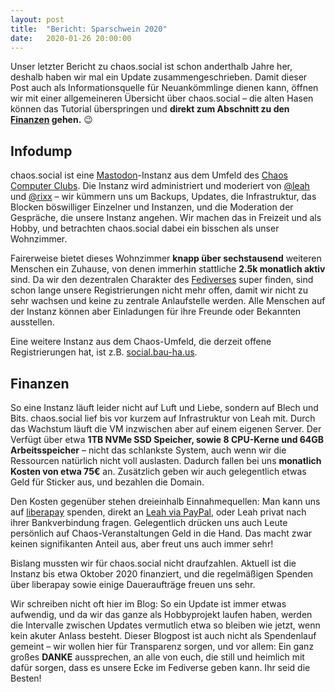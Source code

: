 ```yaml
---
layout: post
title:  "Bericht: Sparschwein 2020"
date:   2020-01-26 20:00:00
---
```


Unser letzter Bericht zu chaos.social ist schon anderthalb Jahre her, deshalb haben wir mal ein Update
zusammengeschrieben. Damit dieser Post auch als Informationsquelle für Neuankömmlinge dienen kann, öffnen wir mit einer
allgemeineren Übersicht über chaos.social – die alten Hasen können das Tutorial überspringen und **direkt zum Abschnitt
zu den [Finanzen](/2020/01/26/sparschwein-bericht-2020.html#finanzen) gehen.** 😉

## Infodump

chaos.social ist eine [Mastodon](https://joinmastodon.org/)-Instanz aus dem Umfeld des [Chaos Computer
Clubs](https://ccc.de).  Die Instanz wird administriert und moderiert von [@leah](https://chaos.social/@leah) und
[@rixx](https://chaos.social/@rixx) – wir kümmern uns um Backups, Updates, die Infrastruktur, das Blocken böswilliger
Einzelner und Instanzen, und die Moderation der Gespräche, die unsere Instanz angehen. Wir machen das in Freizeit und
als Hobby, und betrachten chaos.social dabei ein bisschen als unser Wohnzimmer.

Fairerweise bietet dieses Wohnzimmer **knapp über sechstausend** weiteren Menschen ein Zuhause, von denen immerhin
stattliche **2.5k monatlich aktiv** sind. Da wir den dezentralen Charakter des [Fediverses](https://fediverse.party/)
super finden, sind schon lange unsere Registrierungen nicht mehr offen, damit wir nicht zu sehr wachsen und keine zu
zentrale Anlaufstelle werden. Alle Menschen auf der Instanz können aber Einladungen für ihre Freunde oder Bekannten
ausstellen.

Eine weitere Instanz aus dem Chaos-Umfeld, die derzeit offene Registrierungen hat, ist z.B.
[social.bau-ha.us](https://social.bau-ha.us/about).

## Finanzen

So eine Instanz läuft leider nicht auf Luft und Liebe, sondern auf Blech und Bits. chaos.social lief bis vor kurzem auf
Infrastruktur von Leah mit. Durch das Wachstum läuft die VM inzwischen aber auf einem eigenen Server. Der Verfügt über
etwa **1TB NVMe SSD Speicher, sowie 8 CPU-Kerne und 64GB Arbeitsspeicher** – nicht das schlankste System, auch wenn wir
die Ressourcen natürlich nicht voll auslasten. Dadurch fallen bei uns **monatlich Kosten von etwa 75€** an. Zusätzlich
geben wir auch gelegentlich etwas Geld für Sticker aus, und bezahlen die Domain.

Den Kosten gegenüber stehen dreieinhalb Einnahmequellen: Man kann uns auf
[liberapay](https://liberapay.com/chaos.social/) spenden, direkt an [Leah via PayPal](https://www.paypal.me/leahoswald),
oder Leah privat nach ihrer Bankverbindung fragen. Gelegentlich drücken uns auch Leute persönlich auf
Chaos-Veranstaltungen Geld in die Hand. Das macht zwar keinen signifikanten Anteil aus, aber freut uns auch immer sehr!

Bislang mussten wir für chaos.social nicht draufzahlen. Aktuell ist die Instanz bis etwa Oktober 2020 finanziert, und
die regelmäßigen Spenden über liberapay sowie einige Daueraufträge freuen uns sehr.

Wir schreiben nicht oft hier im Blog: So ein Update ist immer etwas aufwendig, und da wir das ganze als Hobbyprojekt
laufen haben, werden die Intervalle zwischen Updates vermutlich etwa so bleiben wie jetzt, wenn kein akuter Anlass
besteht. Dieser Blogpost ist auch nicht als Spendenlauf gemeint – wir wollen hier für Transparenz sorgen, und vor allem:
Ein ganz großes **DANKE** aussprechen, an alle von euch, die still und heimlich mit dafür sorgen, dass es unsere Ecke im
Fediverse geben kann. Ihr seid die Besten!
